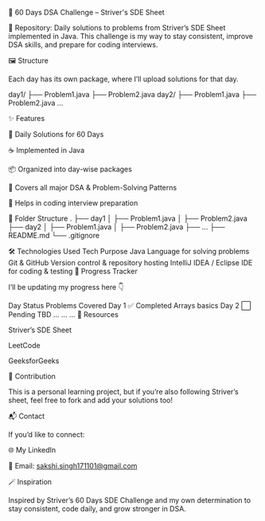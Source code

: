 🧠 60 Days DSA Challenge – Striver's SDE Sheet

📌 Repository: Daily solutions to problems from Striver’s SDE Sheet implemented in Java.
This challenge is my way to stay consistent, improve DSA skills, and prepare for coding interviews.

🖼️ Structure

Each day has its own package, where I’ll upload solutions for that day.

day1/
   ├── Problem1.java
   ├── Problem2.java
day2/
   ├── Problem1.java
   ├── Problem2.java
...

✨ Features

📅 Daily Solutions for 60 Days

☕ Implemented in Java

📦 Organized into day-wise packages

🧠 Covers all major DSA & Problem-Solving Patterns

🎯 Helps in coding interview preparation

📁 Folder Structure
.
├── day1
│   ├── Problem1.java
│   ├── Problem2.java
├── day2
│   ├── Problem1.java
│   ├── Problem2.java
├── ...
├── README.md
└── .gitignore

🛠️ Technologies Used
Tech	Purpose
Java	Language for solving problems
Git & GitHub	Version control & repository hosting
IntelliJ IDEA / Eclipse	IDE for coding & testing
🚧 Progress Tracker

I’ll be updating my progress here 👇

Day	Status	Problems Covered
Day 1	✅ Completed	Arrays basics
Day 2	⬜ Pending	TBD
...	...	...
📌 Resources

Striver’s SDE Sheet

LeetCode

GeeksforGeeks

🤝 Contribution

This is a personal learning project, but if you’re also following Striver’s sheet, feel free to fork and add your solutions too!

📬 Contact

If you’d like to connect:

🌐 My LinkedIn

📧 Email: sakshi.singh171101@gmail.com

🪄 Inspiration

Inspired by Striver’s 60 Days SDE Challenge and my own determination to stay consistent, code daily, and grow stronger in DSA.
